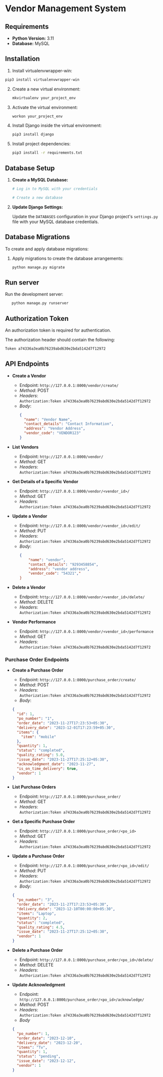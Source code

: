 # Vendor Management System

## Requirements

- **Python Version:** 3.11
- **Database:** MySQL

## Installation

1. Install virtualenvwrapper-win:

```bash
pip3 install virtualenvwrapper-win
```

2. Create a new virtual environment:

   ```bash
   mkvirtualenv your_project_env
   ```

3. Activate the virtual environment:

   ```bash
   workon your_project_env
   ```

4. Install Django inside the virtual environment:

   ```bash
   pip3 install django
   ```

5. Install project dependencies:

   ```bash
   pip3 install -r requirements.txt
   ```

## Database Setup

1. **Create a MySQL Database:**

   ```bash
   # Log in to MySQL with your credentials

   # Create a new database
   ```

2. **Update Django Settings:**

   Update the `DATABASES` configuration in your Django project's `settings.py` file with your MySQL database credentials.

## Database Migrations

To create and apply database migrations:

1. Apply migrations to create the database arrangements:

   ```bash
   python manage.py migrate
   ```

## Run server

Run the development server:

```bash
   python manage.py runserver
```

## Authorization Token

An authorization token is required for authentication.

The authorization header should contain the following:

```bash
Token a74336a3ea0b76239abd630e2bda5142d7f12972
```

## API Endpoints

- **Create a Vendor**

  - Endpoint: `http://127.0.0.1:8000/vendor/create/`
  - _Method_: POST
  - _Headers_:  
    `Authorization:Token a74336a3ea0b76239abd630e2bda5142d7f12972`
  - _Body_:
    ```json
    {
      "name": "Vendor Name",
      "contact_details": "Contact Information",
      "address": "Vendor Address",
      "vendor_code": "VENDOR123"
    }
    ```

- **List Vendors**

  - Endpoint: `http://127.0.0.1:8000/vendor/`
  - _Method_: GET
  - _Headers_:  
    `Authorization:Token a74336a3ea0b76239abd630e2bda5142d7f12972`

- **Get Details of a Specific Vendor**

  - Endpoint: `http://127.0.0.1:8000/vendor/<vendor_id>/`
  - _Method_: GET
  - _Headers_:  
    `Authorization:Token a74336a3ea0b76239abd630e2bda5142d7f12972`

- **Update a Vendor**

  - Endpoint: `http://127.0.0.1:8000/vendor/<vendor_id>/edit/`
  - _Method_: PUT
  - _Headers_:  
    `Authorization:Token a74336a3ea0b76239abd630e2bda5142d7f12972`
  - _Body_:
    ```json
    {
        "name": "vendor",
        "contact_details": "9293458854",
        "address": "vendor address",
        "vendor_code": "54321","
    }
    ```

- **Delete a Vendor**

  - Endpoint: `http://127.0.0.1:8000/vendor/<vendor_id>/delete/`
  - _Method_: DELETE
  - _Headers_:  
    `Authorization:Token a74336a3ea0b76239abd630e2bda5142d7f12972`

- **Vendor Performance**
  - Endpoint: `http://127.0.0.1:8000/vendor/<vendor_id>/performance`
  - _Method_: GET
  - _Headers_:  
    `Authorization:Token a74336a3ea0b76239abd630e2bda5142d7f12972`

### Purchase Order Endpoints

- **Create a Purchase Order**

  - Endpoint: `http://127.0.0.1:8000/purchase_order/create/`
  - _Method_: POST
  - _Headers_:  
    `Authorization:Token a74336a3ea0b76239abd630e2bda5142d7f12972`
  - _Body_:

  ```json
  {
    "id": 1,
    "po_number": "1",
    "order_date": "2023-11-27T17:23:53+05:30",
    "delivery_date": "2023-12-01T17:23:59+05:30",
    "items": {
      "item": "mobile"
    },
    "quantity": 1,
    "status": "completed",
    "quality_rating": 5.0,
    "issue_date": "2023-11-27T17:25:12+05:30",
    "acknowledgment_date": "2023-11-27",
    "is_on_time_delivery": true,
    "vendor": 1
  }
  ```

- **List Purchase Orders**

  - Endpoint: `http://127.0.0.1:8000/purchase_order/`
  - _Method_: GET
  - _Headers_:  
    `Authorization:Token a74336a3ea0b76239abd630e2bda5142d7f12972`

- **Get a Specific Purchase Order**

  - Endpoint: `http://127.0.0.1:8000/purchase_order/<po_id>`
  - _Method_: GET
  - _Headers_:  
    `Authorization:Token a74336a3ea0b76239abd630e2bda5142d7f12972`

- **Update a Purchase Order**
  - Endpoint: `http://127.0.0.1:8000/purchase_order/<po_id>/edit/`
  - _Method_: PUT
  - _Headers_:  
    `Authorization:Token a74336a3ea0b76239abd630e2bda5142d7f12972`
  - _Body_:
  ```json
  {
    "po_number": "3",
    "order_date": "2023-11-27T17:23:53+05:30",
    "delivery_date": "2023-12-10T00:00:00+05:30",
    "items": "Laptop",
    "quantity": 2,
    "status": "completed",
    "quality_rating": 4.5,
    "issue_date": "2023-11-27T17:25:12+05:30",
    "vendor": 1
  }
  ```
- **Delete a Purchase Order**
  - Endpoint: `http://127.0.0.1:8000/purchase_order/<po_id>/delete/`
  - _Method_: DELETE
  - _Headers_:  
    `Authorization:Token a74336a3ea0b76239abd630e2bda5142d7f12972`
- **Update Acknowledgment**
  - Endpoint: `http://127.0.0.1:8000/purchase_order/<po_id>/acknowledge/`
  - _Method_: POST
  - _Headers_:  
    `Authorization:Token a74336a3ea0b76239abd630e2bda5142d7f12972`
  - _Body_
  ```json
  {
    "po_number": 1,
    "order_date": "2023-12-10",
    "delivery_date": "2023-12-20",
    "items": "Tv",
    "quantity": 1,
    "status": "pending",
    "issue_date": "2023-12-12",
    "vendor": 1
  }
  ```

